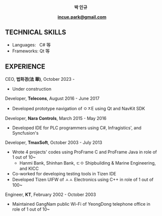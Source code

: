 **<p align="center">박 인규** &nbsp; </p>
**<p align="center">incue.park@gmail.com</p>**

## TECHNICAL SKILLS
* Languages: &nbsp; C# 等
* Frameworks: Qt 等

## EXPERIENCE
CEO, **법화경(法 華)**, October 2023 -
* Under construction

Developer, **Telecons**, August 2016 - June 2017
* Developed prototype navigation of ㅇㅈE using Qt and NavKit SDK 

Developer, **Nara Controls**, March 2015 - May 2016
* Developed IDE for PLC programmers using C#, Infragistics', and Syncfusion's 

Developer, **TmaxSoft**, October 2003 - July 2013
* Wrote 4 projects' codes using ProFrame C and ProFrame Java in role of 1 out of 10~
  * Hanmi Bank, Shinhan Bank, ㄷㅇ Shipbuilding & Marine Engineering, and KICC 
* Co-worked for developing testing tools in Tizen IDE
* Developed Tizen UIFW of ㅅㅅ Electronics using C++ in role of 1 out of 100~

Engineer, **KT**, February 2002 - October 2003
* Maintained GangNam public Wi-Fi of YeongDong telephone office in role of 1 out of 10~
